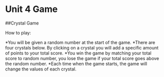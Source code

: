 # Unit 4 Game
##Crystal Game

How to play: 

*You will be given a random number at the start of the game.
*There are four crystals below. By clicking on a crystal you will add a specific amount of points to your total score.
*You win the game by matching your total score to random number, you lose the game if your total score goes above the random number.
*Each time when the game starts, the game will change the values of each crystal.


